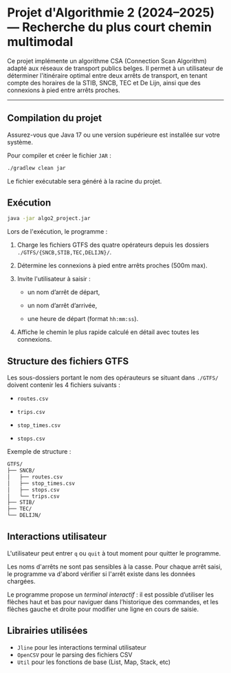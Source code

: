 # Projet d'Algorithmie 2 (2024–2025) — Recherche du plus court chemin multimodal

Ce projet implémente un algorithme CSA (Connection Scan Algorithm) adapté aux réseaux de transport publics belges. Il permet à un utilisateur de déterminer l'itinéraire optimal entre deux arrêts de transport, en tenant compte des horaires de la STIB, SNCB, TEC et De Lijn, ainsi que des connexions à pied entre arrêts proches.

---

## Compilation du projet

Assurez-vous que Java 17 ou une version supérieure est installée sur votre système.

Pour compiler et créer le fichier `JAR` :

```sh
./gradlew clean jar
```

Le fichier exécutable sera généré à la racine du projet.

## Exécution

```sh
java -jar algo2_project.jar
```

Lors de l'exécution, le programme :

1. Charge les fichiers GTFS des quatre opérateurs depuis les dossiers `./GTFS/{SNCB,STIB,TEC,DELIJN}/`.

2. Détermine les connexions à pied entre arrêts proches (500m max).

3. Invite l'utilisateur à saisir :

    - un nom d’arrêt de départ,

    - un nom d’arrêt d’arrivée,

    - une heure de départ (format `hh:mm:ss`).

4. Affiche le chemin le plus rapide calculé en détail avec toutes les connexions.

## Structure des fichiers GTFS

Les sous-dossiers portant le nom des opérauteurs se situant dans `./GTFS/` doivent contenir les 4 fichiers suivants :

- `routes.csv`

- `trips.csv`

- `stop_times.csv`

- `stops.csv`

Exemple de structure :

```sh
GTFS/
├── SNCB/
│   ├── routes.csv
│   ├── stop_times.csv
│   ├── stops.csv
│   └── trips.csv
├── STIB/
├── TEC/
└── DELIJN/
```

## Interactions utilisateur

L'utilisateur peut entrer `q` ou `quit` à tout moment pour quitter le programme.

Les noms d'arrêts ne sont pas sensibles à la casse. Pour chaque arrêt saisi, le programme va d'abord vérifier si l'arrêt existe dans les données chargées.

Le programme propose un *terminal interactif* : il est possible d’utiliser les flèches haut et bas pour naviguer dans l’historique des commandes, et les flèches gauche et droite pour modifier une ligne en cours de saisie.

## Librairies utilisées

- `Jline` pour les interactions terminal utilisateur
- `OpenCSV` pour le parsing des fichiers CSV
- `Util` pour les fonctions de base (List, Map, Stack, etc)
  